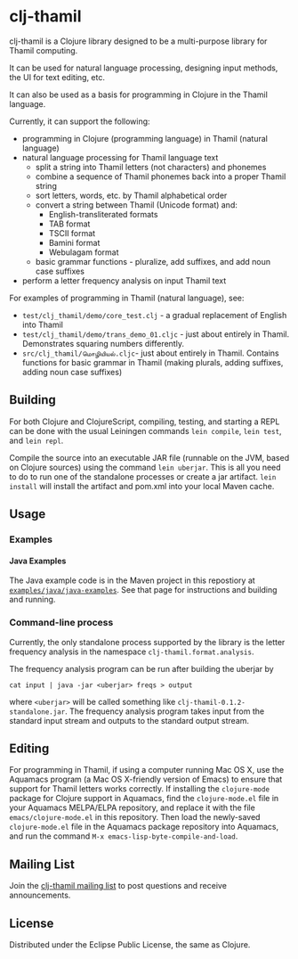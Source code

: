 # clj-thamil

clj-thamil is a Clojure library designed to be a multi-purpose library for Thamil
computing.

It can be used for natural language processing, designing input
methods, the UI for text editing, etc.

It can also be used as a basis for programming in Clojure in the
Thamil language.

Currently, it can support the following:
* programming in Clojure (programming language) in Thamil (natural language)
* natural language processing for Thamil language text
  * split a string into Thamil letters (not characters) and phonemes
  * combine a sequence of Thamil phonemes back into a proper Thamil string
  * sort letters, words, etc. by Thamil alphabetical order
  * convert a string between Thamil (Unicode format) and:
    * English-transliterated formats
    * TAB format
    * TSCII format
    * Bamini format
    * Webulagam format
  * basic grammar functions - pluralize, add suffixes, and add noun
    case suffixes
* perform a letter frequency analysis on input Thamil text

For examples of programming in Thamil (natural language), see:
* `test/clj_thamil/demo/core_test.clj` - a gradual
replacement of English into Thamil
* `test/clj_thamil/demo/trans_demo_01.cljc` - just about entirely
  in Thamil.  Demonstrates squaring numbers differently.
* `src/clj_thamil/மொழியியல்.cljc`- just about
entirely in Thamil.  Contains functions for basic grammar in Thamil
(making plurals, adding suffixes, adding noun case suffixes)

## Building

For both Clojure and ClojureScript, compiling, testing, and starting a
REPL can be done with the usual Leiningen commands `lein compile`,
`lein test`, and `lein repl`.

Compile the source into an executable JAR file (runnable on the JVM,
based on Clojure sources) using the command `lein uberjar`.  This is
all you need to do to run one of the standalone processes or
create a jar artifact.  `lein install` will install the artifact and
pom.xml into your local Maven cache.

## Usage

### Examples

#### Java Examples

The Java example code is in the Maven project in this repostiory at
[`examples/java/java-examples`](examples/java/java-examples/README.md).
See that page for instructions and building and running.

### Command-line process

Currently, the only standalone process supported by the library is the
letter frequency analysis in the namespace
`clj-thamil.format.analysis`.

The frequency analysis program can be
run after building the uberjar by
```
cat input | java -jar <uberjar> freqs > output
```
where `<uberjar>` will be called something like
`clj-thamil-0.1.2-standalone.jar`.   The frequency analysis program
takes input from the standard input stream and outputs to the standard
output stream.

## Editing

For programming in Thamil, if using a computer running Mac OS X, use
the Aquamacs program (a Mac OS X-friendly version of Emacs) to ensure that support for Thamil letters works
correctly.  If installing the `clojure-mode` package for Clojure
support in Aquamacs, find the `clojure-mode.el` file in your Aquamacs
MELPA/ELPA repository, and replace it with the file
`emacs/clojure-mode.el` in this repository.  Then load the newly-saved
`clojure-mode.el` file in the Aquamacs package repository into
Aquamacs, and run the command `M-x emacs-lisp-byte-compile-and-load`. 

## Mailing List

Join the [clj-thamil mailing list](https://groups.google.com/forum/#!forum/clj-thamil) to post questions and receive announcements.

## License

Distributed under the Eclipse Public License, the same as Clojure.
